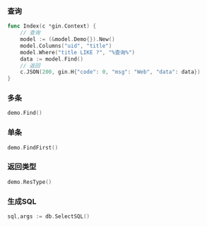 ### 查询
```go
func Index(c *gin.Context) {
	// 查询
	model := (&model.Demo{}).New()
	model.Columns("uid", "title")
	model.Where("title LIKE ?", "%查询%")
	data := model.Find()
	// 返回
	c.JSON(200, gin.H{"code": 0, "msg": "Web", "data": data})
}
```

### 多条
```go
demo.Find()
```

### 单条
```go
demo.FindFirst()
```

### 返回类型
```go
demo.ResType()
```

### 生成SQL
```go
sql,args := db.SelectSQL()
```